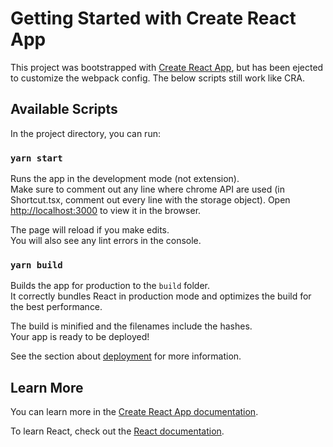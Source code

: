 # Getting Started with Create React App

This project was bootstrapped with [Create React App](https://github.com/facebook/create-react-app), but has been ejected to customize the webpack config. The below scripts still work like CRA.

## Available Scripts

In the project directory, you can run:

### `yarn start`

Runs the app in the development mode (not extension).\
Make sure to comment out any line where chrome API are used (in Shortcut.tsx, comment out every line with the storage object).
Open [http://localhost:3000](http://localhost:3000) to view it in the browser.

The page will reload if you make edits.\
You will also see any lint errors in the console.

### `yarn build`

Builds the app for production to the `build` folder.\
It correctly bundles React in production mode and optimizes the build for the best performance.

The build is minified and the filenames include the hashes.\
Your app is ready to be deployed!

See the section about [deployment](https://facebook.github.io/create-react-app/docs/deployment) for more information.

## Learn More

You can learn more in the [Create React App documentation](https://facebook.github.io/create-react-app/docs/getting-started).

To learn React, check out the [React documentation](https://reactjs.org/).
